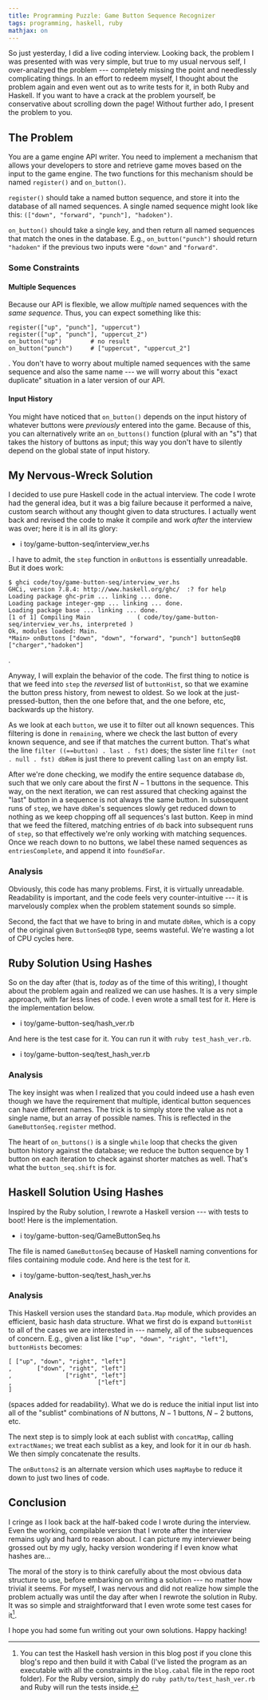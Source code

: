 ```yaml
---
title: Programming Puzzle: Game Button Sequence Recognizer
tags: programming, haskell, ruby
mathjax: on
---
```


So just yesterday, I did a live coding interview.
Looking back, the problem I was presented with was very simple, but true to my usual nervous self, I over-analzyed the problem --- completely missing the point and needlessly complicating things.
In an effort to redeem myself, I thought about the problem again and even went out as to write tests for it, in both Ruby and Haskell.
If you want to have a crack at the problem yourself, be conservative about scrolling down the page!
Without further ado, I present the problem to you.

## The Problem

You are a game engine API writer.
You need to implement a mechanism that allows your developers to store and retrieve game moves based on the input to the game engine.
The two functions for this mechanism should be named `register()` and `on_button()`.

`register()` should take a named button sequence, and store it into the database of all named sequences.
A single named sequence might look like this: `(["down", "forward", "punch"], "hadoken")`.

`on_button()` should take a single key, and then return all named sequences that match the ones in the database.
E.g., `on_button("punch")` should return `"hadoken"` if the previous two inputs were `"down"` and `"forward"`.

### Some Constraints

#### Multiple Sequences

Because our API is flexible, we allow *multiple* named sequences with the *same sequence*.
Thus, you can expect something like this:

```
register(["up", "punch"], "uppercut")
register(["up", "punch"], "uppercut_2")
on_button("up")        # no result
on_button("punch")     # ["uppercut", "uppercut_2"]
```

.
You don't have to worry about multiple named sequences with the same sequence and also the same name --- we will worry about this "exact duplicate" situation in a later version of our API.

#### Input History

You might have noticed that `on_button()` depends on the input history of whatever buttons were *previously* entered into the game.
Because of this, you can alternatively write an `on_buttons()` function (plural with an "s") that takes the history of buttons as input; this way you don't have to silently depend on the global state of input history.

## My Nervous-Wreck Solution

I decided to use pure Haskell code in the actual interview.
The code I wrote had the general idea, but it was a big failure because it performed a naive, custom search without any thought given to data structures.
I actually went back and revised the code to make it compile and work *after* the interview was over; here it is in all its glory:

- i toy/game-button-seq/interview_ver.hs

.
I have to admit, the `step` function in `onButtons` is essentially unreadable.
But it does work:

```
$ ghci code/toy/game-button-seq/interview_ver.hs
GHCi, version 7.8.4: http://www.haskell.org/ghc/  :? for help
Loading package ghc-prim ... linking ... done.
Loading package integer-gmp ... linking ... done.
Loading package base ... linking ... done.
[1 of 1] Compiling Main             ( code/toy/game-button-seq/interview_ver.hs, interpreted )
Ok, modules loaded: Main.
*Main> onButtons ["down", "down", "forward", "punch"] buttonSeqDB
["charger","hadoken"]
```

.

Anyway, I will explain the behavior of the code.
The first thing to notice is that we feed into `step` the *reversed* list of `buttonHist`, so that we examine the button press history, from newest to oldest.
So we look at the just-pressed-button, then the one before that, and the one before, etc, backwards up the history.

As we look at each `button`, we use it to filter out all known sequences.
This filtering is done in `remaining`, where we check the last button of every known sequence, and see if that matches the current button.
That's what the line `filter ((==button) . last . fst)` does; the sister line `filter (not . null . fst) dbRem` is just there to prevent calling `last` on an empty list.

After we're done checking, we modify the entire sequence database `db`, such that we only care about the first $N - 1$ buttons in the sequence.
This way, on the next iteration, we can rest assured that checking against the "last" button in a sequence is not always the same button.
In subsequent runs of `step`, we have `dbRem`'s sequences slowly get reduced down to nothing as we keep chopping off all sequences's last button.
Keep in mind that we feed the filtered, matching entries of `db` back into subsequent runs of `step`, so that effectively we're only working with matching sequences.
Once we reach down to no buttons, we label these named sequences as `entriesComplete`, and append it into `foundSoFar`.

### Analysis

Obviously, this code has many problems.
First, it is virtually unreadable.
Readability is important, and the code feels very counter-intuitive --- it is marvelously complex when the problem statement sounds so simple.

Second, the fact that we have to bring in and mutate `dbRem`, which is a copy of the original given `ButtonSeqDB` type, seems wasteful.
We're wasting a lot of CPU cycles here.

## Ruby Solution Using Hashes

So on the day after (that is, *today* as of the time of this writing), I thought about the problem again and realized we can use hashes.
It is a very simple approach, with far less lines of code.
I even wrote a small test for it.
Here is the implementation below.

- i toy/game-button-seq/hash_ver.rb

And here is the test case for it.
You can run it with `ruby test_hash_ver.rb`.

- i toy/game-button-seq/test_hash_ver.rb

### Analysis

The key insight was when I realized that you could indeed use a hash even though we have the requirement that multiple, identical button sequences can have different names.
The trick is to simply store the value as not a single name, but an array of possible names.
This is reflected in the `GameButtonSeq.register` method.

The heart of `on_buttons()` is a single `while` loop that checks the given button history against the database; we reduce the button sequence by 1 button on each iteration to check against shorter matches as well.
That's what the `button_seq.shift` is for.

## Haskell Solution Using Hashes

Inspired by the Ruby solution, I rewrote a Haskell version --- with tests to boot!
Here is the implementation.

- i toy/game-button-seq/GameButtonSeq.hs

The file is named `GameButtonSeq` because of Haskell naming conventions for files containing module code.
And here is the test for it.

- i toy/game-button-seq/test_hash_ver.hs

### Analysis

This Haskell version uses the standard `Data.Map` module, which provides an efficient, basic hash data structure.
What we first do is expand `buttonHist` to all of the cases we are interested in --- namely, all of the subsequences of concern.
E.g., given a list like `["up", "down", "right", "left"]`, `buttonHists` becomes:

```
[ ["up", "down", "right", "left"]
,       ["down", "right", "left"]
,               ["right", "left"]
,                        ["left"]
]
```

(spaces added for readability).
What we do is reduce the initial input list into all of the "sublist" combinations of $N$ buttons, $N - 1$ buttons, $N - 2$ buttons, etc.

The next step is to simply look at each sublist with `concatMap`, calling `extractNames`; we treat each sublist as a key, and look for it in our `db` hash.
We then simply concatenate the results.

The `onButtons2` is an alternate version which uses `mapMaybe` to reduce it down to just two lines of code.

## Conclusion

I cringe as I look back at the half-baked code I wrote during the interview.
Even the working, compilable version that I wrote after the interview remains ugly and hard to reason about.
I can picture my interviewer being grossed out by my ugly, hacky version wondering if I even know what hashes are...

The moral of the story is to think carefully about the most obvious data structure to use, before embarking on writing a solution --- no matter how trivial it seems.
For myself, I was nervous and did not realize how simple the problem actually was until the day after when I rewrote the solution in Ruby.
It was so simple and straightforward that I even wrote some test cases for it[^testing].

I hope you had some fun writing out your own solutions.
Happy hacking!

[^testing]: You can test the Haskell hash version in this blog post if you clone this blog's repo and then build it with Cabal (I've listed the program as an executable with all the constraints in the `blog.cabal` file in the repo root folder).
For the Ruby version, simply do `ruby path/to/test_hash_ver.rb` and Ruby will run the tests inside.
